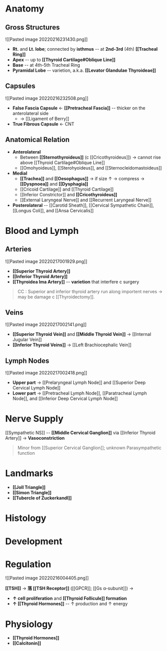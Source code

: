 # Anatomy
## Gross Structures

![[Pasted image 20220216231430.png]]

- **Rt.** and **Lt. lobe**; connected by **isthmus** -- at **2nd-3rd** (4th) **[[Tracheal Ring]]**
- **Apex** -- up to **[[Thyroid Cartilage#Oblique Line]]**
- **Base** -- at 4th-5th Tracheal Ring
- **Pyramidal Lobe** -- varietion, a.k.a. **[[Levator Glandulae Thyroideae]]**

## Capsules

![[Pasted image 20220216232508.png]]

- **False Fascia Capsule** ← **[[Pretracheal Fascia]]** -- thicker on the anterolateral side 
	- → [[Ligament of Berry]]
- **True Fibrous Capsule** ← CNT

## Anatomical Relation
- **Anterolateral**
	- Between **[[Sternothyroideus]]** (c [[Cricothyroideus]]) → cannot rise above [[Thyroid Cartilage#Oblique Line]]
	- [[Omohyoideus]], [[Sterohyoideus]], and [[Sternocleidomastoideus]]
- **Medial**
	- **[[Trachea]]** and **[[Oesophagus]]** → if size ↑ → compress → **[[Dyspnoea]]** and **[[Dysphagia]]**
	- [[Cricoid Cartilage]] and [[Thyroid Cartilage]]
	- [[Inferior Constrictor]] and **[[Cricothyroideus]]**
	- [[External Laryngeal Nerve]] and [[Recurrent Laryngeal Nerve]]
- **Posterolateral** -- [[Carotid Sheath]], [[Cervical Sympathetic Chain]], [[Longus Coli]], and [[Ansa Cervicalis]]

# Blood and Lymph
## Arteries

![[Pasted image 20220217001929.png]]

- **[[Superior Thyroid Artery]]**
- **[[Inferior Thyroid Artery]]**
- **[[Thyroidea Ima Artery]]** -- **varietion** that interfere c surgery

> CC : Superior and inferior thyroid artery run along importent nerves → may be damage c [[Thyroidectomy]].

## Veins

![[Pasted image 20220217002141.png]]

- **[[Superior Thyroid Vein]]** and **[[Middle Thyroid Vein]]** → [[Internal Jugular Vein]]
- **[[Inferior Thyroid Veins]]** → [[Left Brachiocephalic Vein]]

## Lymph Nodes

![[Pasted image 20220217002418.png]]
- **Upper part** → [[Prelaryngeal Lymph Node]] and [[Superior Deep Cervical Lymph Node]]
- **Lower part** → [[Pretracheal Lymph Node]], [[Paratracheal Lymph Node]], and [[Inferior Deep Cervical Lymph Node]]

# Nerve Supply
[[Sympathetic NS]] -- **[[Middle Cervical Ganglion]]** via [[Inferior Thyroid Artery]] → **Vasoconstriction**

> Minor from [[Superior Cervical Ganglion]]; unknown Parasympathetic function

# Landmarks
- **[[Joll Triangle]]**
- **[[Simon Triangle]]**
- **[[Tubercle of Zuckerkandl]]**

# Histology


# Development

# Regulation

![[Pasted image 20220216004405.png]]

**[[TSH]]** → **落 [[TSH Receptor]]** ([[GPCR]]; [[Gs α-subunit]]) → 
- **↑ cell proliferation** and **[[Thyroid Follicule]] formation**
- **↑ [[Thyroid Hormones]]** -- ↑ production and ↑ energy

# Physiology
- **[[Thyroid Hormones]]**
- **[[Calcitonin]]**